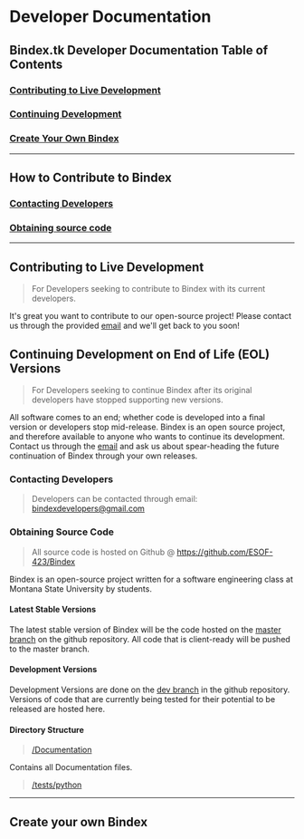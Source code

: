# Developer Documentation

## Bindex.tk Developer Documentation Table of Contents
### [Contributing to Live Development](#contributing-to-live-development)
### [Continuing Development](#continuing-development-on-end-of-life-(eol)-versions)
### [Create Your Own Bindex](#create-your-own-bindex)
---
## How to Contribute to Bindex

### [Contacting Developers](#contacting-developers)
### [Obtaining source code](#obtaining-source-code)
---
## Contributing to Live Development

> For Developers seeking to contribute to Bindex with its current developers.

It's great you want to contribute to our open-source project! Please contact us through the provided [email](#bindexdevelopers@gmail.com) and we'll get back to you soon!

## Continuing Development on End of Life (EOL) Versions

> For Developers seeking to continue Bindex after its original developers have stopped supporting new versions.

All software comes to an end; whether code is developed into a final version or developers stop mid-release. Bindex is an open source project, and therefore available to anyone who wants to continue its development. Contact us through the [email](bindexdevelopers@gmail.com) and ask us about spear-heading the future continuation of Bindex through your own releases.

### Contacting Developers

> Developers can be contacted through email:
<bindexdevelopers@gmail.com>


### Obtaining Source Code

> All source code is hosted on Github @ <https://github.com/ESOF-423/Bindex>

Bindex is an open-source project written for a software engineering class at Montana State University by students.

#### Latest Stable Versions

The latest stable version of Bindex will be the code hosted on the [master branch](<https://github.com/ESOF-423/Bindex/tree/master>) on the github repository. All code that is client-ready will be pushed to the master branch.

#### Development Versions

Development Versions are done on the [dev branch](<https://github.com/ESOF-423/Bindex/tree/dev>) in the github repository. Versions of code that are currently being tested for their potential to be released are hosted here.

#### Directory Structure
> [/Documentation](<https://github.com/ESOF-423/Bindex/tree/master/Documentation>)

Contains all Documentation files.

> [/tests/python](<https://github.com/ESOF-423/Bindex/tree/master/tests/python>)



---
## Create your own Bindex



